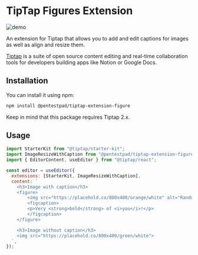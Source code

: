 # TipTap Figures Extension

![demo](https://raw.githubusercontent.com/PentestPad/tiptap-extension-figure/refs/heads/main/demo.gif?raw=true)

An extension for Tiptap that allows you to add and edit captions for images as well as align and resize them.

[Tiptap](https://tiptap.dev/) is a suite of open source content editing and real-time collaboration tools for developers building apps like Notion or Google Docs.

## Installation

You can install it using npm:

```bash
npm install @pentestpad/tiptap-extension-figure
```

Keep in mind that this package requires Tiptap 2.x.

## Usage

```javascript
import StarterKit from "@tiptap/starter-kit";
import ImageResizeWithCaption from "@pentestpad/tiptap-extension-figure";
import { EditorContent, useEditor } from "@tiptap/react";

const editor = useEditor({
  extensions: [StarterKit, ImageResizeWithCaption],
  content: `
    <h3>Image with caption</h3>
    <figure>
        <img src="https://placehold.co/800x400/orange/white" alt="Random photo of something" title="Who's dat?">
        <figcaption>
        <p>Very <strong>bold</strong> of <i>you</i>!</p>
        </figcaption>
    </figure>

    <h3>Image without caption</h3>
    <img src="https://placehold.co/800x400/green/white">
  `,
});
```

